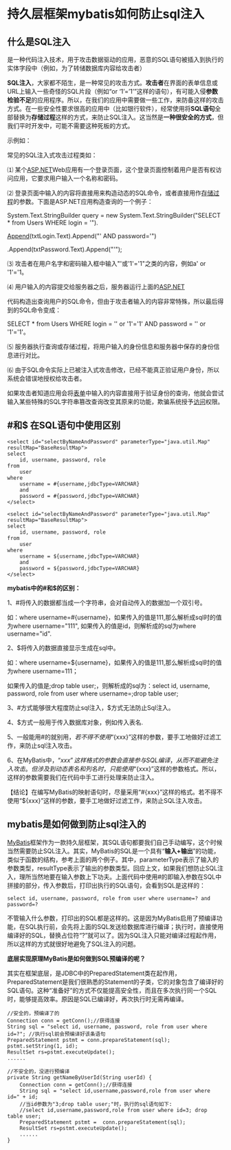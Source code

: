 # 持久层框架mybatis如何防止sql注入

## 什么是SQL注入

是一种代码注入技术，用于攻击数据驱动的应用，恶意的SQL语句被插入到执行的实体字段中（例如，为了转储数据库内容给攻击者）

**SQL注入**，大家都不陌生，是一种常见的攻击方式。**攻击者**在界面的表单信息或URL上输入一些奇怪的SQL片段（例如“or ‘1’=’1’”这样的语句），有可能入侵**参数检验不足**的应用程序。所以，在我们的应用中需要做一些工作，来防备这样的攻击方式。在一些安全性要求很高的应用中（比如银行软件），经常使用将**SQL语句**全部替换为**存储过程**这样的方式，来防止SQL注入。这当然是**一种很安全的方式**，但我们平时开发中，可能不需要这种死板的方式。

示例如：

常见的SQL注入式攻击过程类如：

⑴ 某个[ASP.NET](https://baike.baidu.com/item/ASP.NET/197912)Web应用有一个登录页面，这个登录页面控制着用户是否有权访问应用，它要求用户输入一个名称和密码。

⑵ 登录页面中输入的内容将直接用来构造动态的SQL命令，或者直接用作[存储过程](https://baike.baidu.com/item/存储过程)的参数。下面是ASP.NET应用构造查询的一个例子：

System.Text.StringBuilder query = new System.Text.StringBuilder\("SELECT \* from Users WHERE login = '"\).

[Append](https://baike.baidu.com/item/Append/8293363)\(txtLogin.Text\).Append\("' AND password='"\)

.Append\(txtPassword.Text\).Append\("'"\);

⑶ 攻击者在用户名字和密码输入框中输入"'或'1'='1"之类的内容，例如a' or '1'='1。

⑷ 用户输入的内容提交给服务器之后，服务器运行上面的[ASP.NET](https://baike.baidu.com/item/ASP.NET/197912)

代码构造出查询用户的SQL命令，但由于攻击者输入的内容非常特殊，所以最后得到的SQL命令变成：

SELECT \* from Users WHERE login = '' or '1'='1' AND password = '' or '1'='1'。

⑸ 服务器执行查询或存储过程，将用户输入的身份信息和服务器中保存的身份信息进行对比。

⑹ 由于SQL命令实际上已被注入式攻击修改，已经不能真正验证用户身份，所以系统会错误地授权给攻击者。

如果攻击者知道应用会将[表单](https://baike.baidu.com/item/表单)中输入的内容直接用于验证身份的查询，他就会尝试输入某些特殊的SQL字符串篡改查询改变其原来的功能，欺骗系统授予[访问](https://baike.baidu.com/item/访问)权限。

## \#和$ 在SQL语句中使用区别

```
<select id="selectByNameAndPassword" parameterType="java.util.Map" resultMap="BaseResultMap">
select 
    id, username, password, role 
from 
    user
where 
    username = #{username,jdbcType=VARCHAR} 
    and 
    password = #{password,jdbcType=VARCHAR}
</select>
```

```
<select id="selectByNameAndPassword" parameterType="java.util.Map" resultMap="BaseResultMap">
select 
    id, username, password, role
from 
    user
where 
    username = ${username,jdbcType=VARCHAR}
    and 
    password = ${password,jdbcType=VARCHAR}
</select>
```

**mybatis中的\#和$的区别：**

1、\#将传入的数据都当成一个字符串，会对自动传入的数据加一个双引号。

如：where username=\#{username}，如果传入的值是111,那么解析成sql时的值为where username="111", 如果传入的值是id，则解析成的sql为where username="id".

2、$将传入的数据直接显示生成在sql中。

如：where username=${username}，如果传入的值是111,那么解析成sql时的值为where username=111；

如果传入的值是;drop table user;，则解析成的sql为：select id, username, password, role from user where username=;drop table user;

3、\#方式能够很大程度防止sql注入，$方式无法防止Sql注入。

4、$方式一般用于传入数据库对象，例如传入表名.

5、一般能用\#的就别用$，若不得不使用“${xxx}”这样的参数，要手工地做好过滤工作，来防止sql注入攻击。

6、在MyBatis中，“${xxx}”这样格式的参数会直接参与SQL编译，从而不能避免注入攻击。但涉及到动态表名和列名时，只能使用“${xxx}”这样的参数格式。所以，这样的参数需要我们在代码中手工进行处理来防止注入。

【结论】在编写MyBatis的映射语句时，尽量采用“\#{xxx}”这样的格式。若不得不使用“${xxx}”这样的参数，要手工地做好过滤工作，来防止SQL注入攻击。

## mybatis是如何做到防止sql注入的

[MyBatis](https://mybatis.github.io/mybatis-3/)框架作为一款持久层框架，其SQL语句都要我们自己手动编写，这个时候当然需要防止SQL注入。其实，MyBatis的SQL是一个具有“**输入+输出**”的功能，类似于函数的结构，参考上面的两个例子。其中，parameterType表示了输入的参数类型，resultType表示了输出的参数类型。回应上文，如果我们想防止SQL注入，理所当然地要在输入参数上下功夫。上面代码中使用\#的即输入参数在SQL中拼接的部分，传入参数后，打印出执行的SQL语句，会看到SQL是这样的：

```
select id, username, password, role from user where username=? and password=?
```

不管输入什么参数，打印出的SQL都是这样的。这是因为MyBatis启用了预编译功能，在SQL执行前，会先将上面的SQL发送给数据库进行编译；执行时，直接使用编译好的SQL，替换占位符“?”就可以了。因为SQL注入只能对编译过程起作用，所以这样的方式就很好地避免了SQL注入的问题。

**底层实现原理MyBatis是如何做到SQL预编译的呢？**

其实在框架底层，是JDBC中的PreparedStatement类在起作用，PreparedStatement是我们很熟悉的Statement的子类，它的对象包含了编译好的SQL语句。这种“准备好”的方式不仅能提高安全性，而且在多次执行同一个SQL时，能够提高效率。原因是SQL已编译好，再次执行时无需再编译。

```
//安全的，预编译了的
Connection conn = getConn();//获得连接
String sql = "select id, username, password, role from user where id=?"; //执行sql前会预编译好该条语句
PreparedStatement pstmt = conn.prepareStatement(sql); 
pstmt.setString(1, id); 
ResultSet rs=pstmt.executeUpdate(); 
......
```

```
//不安全的，没进行预编译
private String getNameByUserId(String userId) {
    Connection conn = getConn();//获得连接
    String sql = "select id,username,password,role from user where id=" + id;
    //当id参数为"3;drop table user;"时，执行的sql语句如下:
    //select id,username,password,role from user where id=3; drop table user;  
    PreparedStatement pstmt =  conn.prepareStatement(sql);
    ResultSet rs=pstmt.executeUpdate();
    ......
}
```



